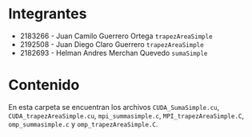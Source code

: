 # Integrantes
- 2183266 - Juan Camilo Guerrero Ortega `trapezAreaSimple`
- 2192508 - Juan Diego Claro Guerrero `trapezAreaSimple`
- 2182693 - Helman Andres Merchan Quevedo `sumaSimple`

# Contenido
En esta carpeta se encuentran los archivos `CUDA_SumaSimple.cu`, `CUDA_trapezAreaSimple.cu`, `mpi_summasimple.c`, `MPI_trapezAreaSimple.C`, `omp_summasimple.c` y `omp_trapezAreaSimple.C`.

